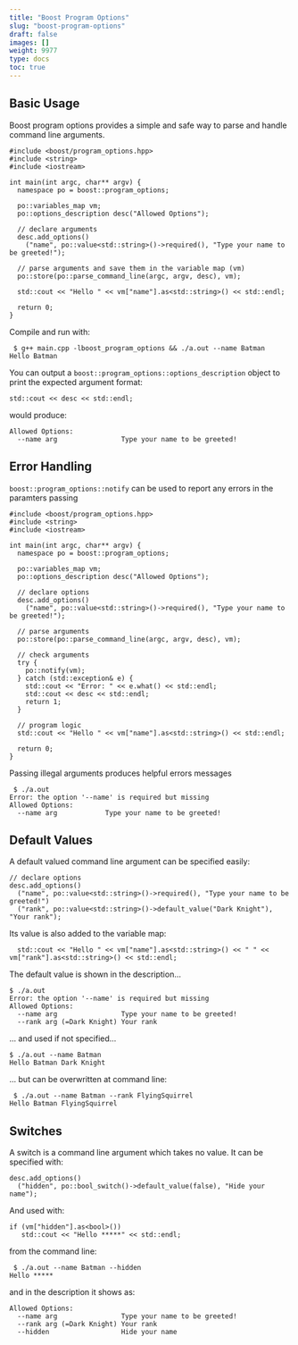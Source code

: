 ```yaml
---
title: "Boost Program Options"
slug: "boost-program-options"
draft: false
images: []
weight: 9977
type: docs
toc: true
---
```


## Basic Usage
Boost program options provides a simple and safe way to parse and handle command line arguments.

    #include <boost/program_options.hpp>
    #include <string>
    #include <iostream>

    int main(int argc, char** argv) {
      namespace po = boost::program_options;
    
      po::variables_map vm;
      po::options_description desc("Allowed Options");
    
      // declare arguments
      desc.add_options()
        ("name", po::value<std::string>()->required(), "Type your name to be greeted!");
    
      // parse arguments and save them in the variable map (vm)
      po::store(po::parse_command_line(argc, argv, desc), vm);
    
      std::cout << "Hello " << vm["name"].as<std::string>() << std::endl;
    
      return 0;
    }

Compile and run with:

     $ g++ main.cpp -lboost_program_options && ./a.out --name Batman
    Hello Batman

You can output a `boost::program_options::options_description` object to print the expected argument format:

    std::cout << desc << std::endl;

would produce:

    Allowed Options:
      --name arg                Type your name to be greeted!

## Error Handling
`boost::program_options::notify` can be used to report any errors in the paramters passing

    #include <boost/program_options.hpp>
    #include <string>
    #include <iostream>

    int main(int argc, char** argv) {
      namespace po = boost::program_options;
    
      po::variables_map vm;
      po::options_description desc("Allowed Options");
    
      // declare options
      desc.add_options()
        ("name", po::value<std::string>()->required(), "Type your name to be greeted!");
    
      // parse arguments
      po::store(po::parse_command_line(argc, argv, desc), vm);
    
      // check arguments
      try {
        po::notify(vm);
      } catch (std::exception& e) {
        std::cout << "Error: " << e.what() << std::endl;
        std::cout << desc << std::endl;
        return 1;
      }
    
      // program logic
      std::cout << "Hello " << vm["name"].as<std::string>() << std::endl;
    
      return 0;
    }

Passing illegal arguments produces helpful errors messages

     $ ./a.out
    Error: the option '--name' is required but missing
    Allowed Options:
      --name arg            Type your name to be greeted!




## Default Values
A default valued command line argument can be specified easily:

    // declare options
    desc.add_options()
      ("name", po::value<std::string>()->required(), "Type your name to be greeted!")
      ("rank", po::value<std::string>()->default_value("Dark Knight"), "Your rank");

Its value is also added to the variable map:

      std::cout << "Hello " << vm["name"].as<std::string>() << " " << vm["rank"].as<std::string>() << std::endl;


The default value is shown in the description...

    $ ./a.out
    Error: the option '--name' is required but missing
    Allowed Options:
      --name arg                Type your name to be greeted!
      --rank arg (=Dark Knight) Your rank

... and used if not specified...

    $ ./a.out --name Batman
    Hello Batman Dark Knight

... but can be  overwritten at command line:

     $ ./a.out --name Batman --rank FlyingSquirrel
    Hello Batman FlyingSquirrel



## Switches
A switch is a command line argument which takes no value. It can be specified with:

    desc.add_options()
      ("hidden", po::bool_switch()->default_value(false), "Hide your name");

And used with:

    if (vm["hidden"].as<bool>())
       std::cout << "Hello *****" << std::endl;

from the command line:

     $ ./a.out --name Batman --hidden
    Hello *****

and in the description it shows as:

    Allowed Options:
      --name arg                Type your name to be greeted!
      --rank arg (=Dark Knight) Your rank
      --hidden                  Hide your name


